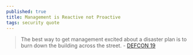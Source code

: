 ```yaml
---
published: true
title: Management is Reactive not Proactive
tags: security quote
---
```

> The best way to get management excited about a disaster plan is to burn down the building across the street. - [DEFCON 19](https://youtu.be/JsVtHqICeKE?t=686)
